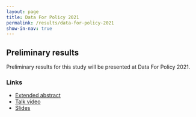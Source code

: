 ```yaml
---
layout: page
title: Data For Policy 2021
permalink: /results/data-for-policy-2021
show-in-nav: true
---
```



## Preliminary results 
Preliminary results for this study will be presented at Data For Policy 2021. 


### Links

- [Extended abstract](https://doi.org/10.5281/zenodo.5234416)
- [Talk video](https://youtu.be/UTPxOyLKeHk)
- [Slides](https://zenodo.org/record/5234426#.YT4Uz6DTVQI)
